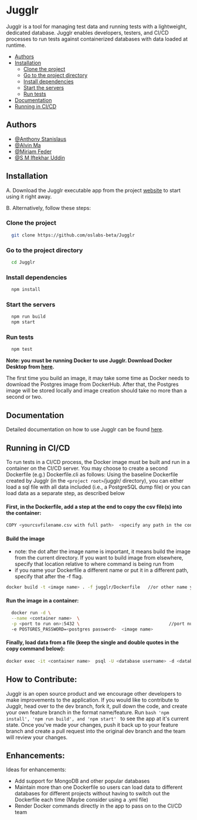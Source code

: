 
# Jugglr

Jugglr is a tool for managing test data and running tests with a lightweight, dedicated database. Jugglr enables developers, testers, and CI/CD processes to run tests against containerized databases with data loaded at runtime.

- [Authors](#authors)
- [Installation](#installation)
  * [Clone the project](#clone-the-project)
  * [Go to the project directory](#go-to-the-project-directory)
  * [Install dependencies](#install-dependencies)
  * [Start the servers](#start-the-servers)
  * [Run tests](#run-tests)
- [Documentation](#documentation)
- [Running in CI/CD](#running-in-cicd)
## Authors

- [@Anthony Stanislaus](https://github.com/STANISLAUSA)
- [@Alvin Ma](http://github.com/ALVMA1945)
- [@Miriam Feder](https://www.github.com/mirfeder)
- [@S M Iftekhar Uddin](http://github.com/iuddin)


## Installation

A. Download the Jugglr executable app from the project [website](https://jugglr-test.com/) to start using it right away. 

B. Alternatively, follow these steps:

### Clone the project

```bash
  git clone https://github.com/oslabs-beta/Jugglr
```
### Go to the project directory

```bash
  cd Jugglr
```

### Install dependencies

```bash
  npm install
```

### Start the servers

```bash
  npm run build
  npm start
```

### Run tests
```bash
  npm test
```

**Note: you must be running Docker to use Jugglr. Download Docker Desktop from [here](https://www.docker.com/get-started/).**

The first time you build an image, it may take some time as Docker needs to download the Postgres image from DockerHub. After that, the Postgres image will be stored locally and image creation should take no more than a second or two.
## Documentation

Detailed documentation on how to use Jugglr can be found [here](/docs/Jugglr%20Documentation.md).


## Running in CI/CD

To run tests in a CI/CD process, the Docker image must be built and run in a container on the CI/CD server. 
You may choose to create a second Dockerfile (e.g.) Dockerfile.cli as follows:
Using the baseline Dockerfile created by Jugglr (in the `<project root>`/jugglr/ directory), you
can either load a sql file with all data included (i.e., a PostgreSQL dump file) 
or you can load data as a separate step, as described below

#### First, in the Dockerfile, add a step at the end to copy the csv file(s) into the container:
```bash
COPY <yourcsvfilename.csv with full path>  <specify any path in the container, like /usr/data/yourcsvfilename.csv>
```
#### Build the image 

- note: the dot after the image name is important, it means build the image from the current directory. If you want to build image from elsewhere, specify that location relative to where command is being run from
- if you name your Dockerfile a different name or put it in a different path, specify that after the -f flag.
```bash
docker build -t <image name> . -f jugglr/Dockerfile   //or other name you have given the Dockerfile
```
#### Run the image in a container: 
```bash
  docker run -d \
  --name <container name>  \
  -p <port to run on>:5432 \                                  //port number can be anything on the left of the colon. Leave the 5432 after the colon
  -e POSTGRES_PASSWORD=<postgres password>  <image name>
```
#### Finally, load data from a file (keep the single and double quotes in the copy command below):

```bash
docker exec -it <container name>  psql -U <database username> -d <databasename> -c "\copy <tablename> FROM '<path to csv file in the Docker Container>' DELIMITER ',' CSV HEADER;"
```
## How to Contribute:

Jugglr is an open source product and we encourage other developers to make improvements to the application. If you would like to contribute to Jugglr, head over to the dev branch, fork it, pull down the code, and create your own feature branch in the format name/feature. Run
```bash 'npm install', 'npm run build', and 'npm start' ```
to see the app at it's current state. Once you've made your changes, push it back up to your feature branch and create a pull request into the original dev branch and the team will review your changes.

 ## Enhancements:

 Ideas for enhancements:
 - Add support for MongoDB and other popular databases
 - Maintain more than one Dockerfile so users can load data to different databases for different projects without having to switch out the Dockerfile each time (Maybe consider using a .yml file)
 - Render Docker commands directly in the app to pass on to the CI/CD team 
